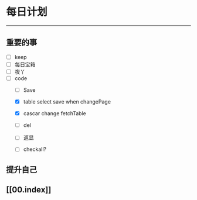
# 每日计划
---
## 重要的事

- [ ]  keep
- [ ]  每日宝箱
- [ ]  夜丫
- [ ] code
    - [ ] Save
    - [x] table select save when changePage
    - [x] cascar change fetchTable
    - [ ] del
    - [ ] 返显
    - [ ] checkall?



## 提升自己

  



## [[00.index]]










